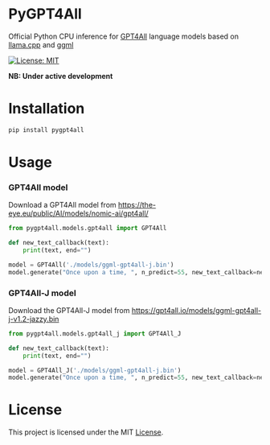 # PyGPT4All
Official Python CPU inference for [GPT4All](https://github.com/nomic-ai/gpt4all) language models based on [llama.cpp](https://github.com/ggerganov/llama.cpp) and [ggml](https://github.com/ggerganov/ggml)

[![License: MIT](https://img.shields.io/badge/license-MIT-blue.svg)](https://opensource.org/licenses/MIT)

[//]: # ([![PyPi version]&#40;https://badgen.net/pypi/v/ptgpt4all&#41;]&#40;https://pypi.org/project/pygpt4all/&#41;)

**NB: Under active development**

# Installation

```bash
pip install pygpt4all
```

# Usage

### GPT4All model

Download a GPT4All model from https://the-eye.eu/public/AI/models/nomic-ai/gpt4all/

```python
from pygpt4all.models.gpt4all import GPT4All

def new_text_callback(text):
    print(text, end="")

model = GPT4All('./models/ggml-gpt4all-j.bin')
model.generate("Once upon a time, ", n_predict=55, new_text_callback=new_text_callback)
```

### GPT4All-J model

Download the GPT4All-J model from https://gpt4all.io/models/ggml-gpt4all-j-v1.2-jazzy.bin

```python
from pygpt4all.models.gpt4all_j import GPT4All_J

def new_text_callback(text):
    print(text, end="")

model = GPT4All_J('./models/ggml-gpt4all-j.bin')
model.generate("Once upon a time, ", n_predict=55, new_text_callback=new_text_callback)
```

[//]: # (* You can always refer to the [short documentation]&#40;https://nomic-ai.github.io/pyllamacpp/&#41; for more details.)


# License



This project is licensed under the MIT  [License](./LICENSE).

